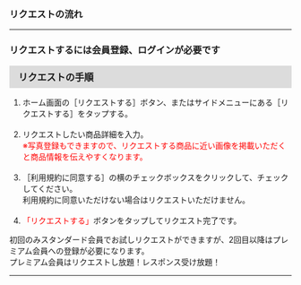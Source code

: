 <h3>リクエストの流れ</h3>
<hr>

<h3>リクエストするには会員登録、ログインが必要です</h3>

<div style="padding: 7px 15px; margin-top: 15px; margin-bottom: 15px; border: 1px solid #dcdcdc; background-color: #dcdcdc; font-size: 120%">
<strong>リクエストの手順</strong>
</div>

<ol>
<li>ホーム画面の［リクエストする］ボタン、またはサイドメニューにある［リクエストする］をタップする。</li>
<br>
<li>リクエストしたい商品詳細を入力。<br>
<font color="ff0000">※写真登録もできますので、リクエストする商品に近い画像を掲載いただくと商品情報を伝えやすくなります。</font></li>
<br>
<li>［利用規約に同意する］の横のチェックボックスをクリックして、チェックしてください。<br>
利用規約に同意いただけない場合はリクエストいただけません。</li>
<br>
<li><font color="#ff0000">「リクエストする」</font>ボタンをタップしてリクエスト完了です。</li>
</ol>

初回のみスタンダード会員でお試しリクエストができますが、2回目以降はプレミアム会員への登録が必要になります。  
プレミアム会員はリクエストし放題！レスポンス受け放題！

<hr>